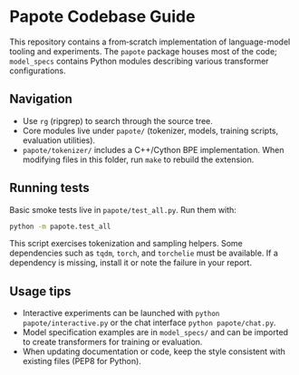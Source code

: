 # Papote Codebase Guide

This repository contains a from‑scratch implementation of language-model tooling
and experiments. The `papote` package houses most of the code; `model_specs`
contains Python modules describing various transformer configurations.

## Navigation
- Use `rg` (ripgrep) to search through the source tree.
- Core modules live under `papote/` (tokenizer, models, training scripts,
  evaluation utilities).
- `papote/tokenizer/` includes a C++/Cython BPE implementation. When modifying
  files in this folder, run `make` to rebuild the extension.

## Running tests
Basic smoke tests live in `papote/test_all.py`. Run them with:

```bash
python -m papote.test_all
```

This script exercises tokenization and sampling helpers. Some dependencies such
as `tqdm`, `torch`, and `torchelie` must be available. If a dependency is
missing, install it or note the failure in your report.

## Usage tips
- Interactive experiments can be launched with `python papote/interactive.py` or
  the chat interface `python papote/chat.py`.
- Model specification examples are in `model_specs/` and can be imported to
  create transformers for training or evaluation.
- When updating documentation or code, keep the style consistent with existing
  files (PEP8 for Python).


